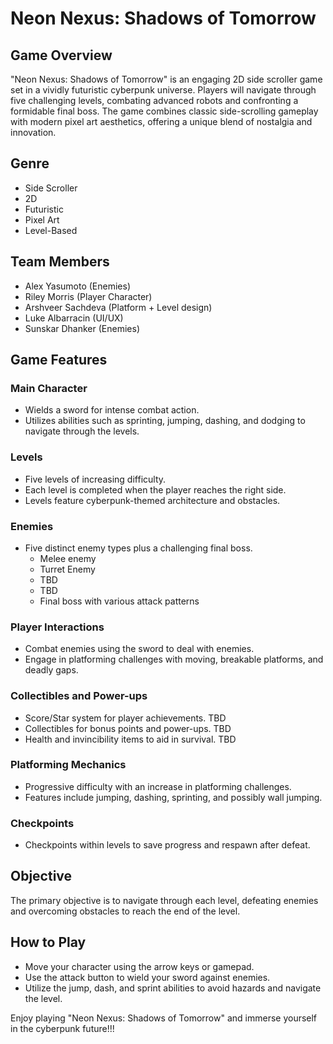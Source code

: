 # Neon Nexus: Shadows of Tomorrow

## Game Overview
"Neon Nexus: Shadows of Tomorrow" is an engaging 2D side scroller game set in a vividly futuristic cyberpunk universe. Players will navigate through five challenging levels, combating advanced robots and confronting a formidable final boss. The game combines classic side-scrolling gameplay with modern pixel art aesthetics, offering a unique blend of nostalgia and innovation.

## Genre
- Side Scroller
- 2D
- Futuristic
- Pixel Art
- Level-Based

## Team Members
- Alex Yasumoto (Enemies)
- Riley Morris (Player Character)
- Arshveer Sachdeva (Platform + Level design)
- Luke Albarracin (UI/UX)
- Sunskar Dhanker (Enemies)

## Game Features

### Main Character
- Wields a sword for intense combat action.
- Utilizes abilities such as sprinting, jumping, dashing, and dodging to navigate through the levels.

### Levels
- Five levels of increasing difficulty.
- Each level is completed when the player reaches the right side.
- Levels feature cyberpunk-themed architecture and obstacles.

### Enemies
- Five distinct enemy types plus a challenging final boss.
  - Melee enemy
  - Turret Enemy
  - TBD
  - TBD
  - Final boss with various attack patterns

### Player Interactions
- Combat enemies using the sword to deal with enemies.
- Engage in platforming challenges with moving, breakable platforms, and deadly gaps.

### Collectibles and Power-ups
- Score/Star system for player achievements. TBD
- Collectibles for bonus points and power-ups. TBD
- Health and invincibility items to aid in survival. TBD

### Platforming Mechanics
- Progressive difficulty with an increase in platforming challenges.
- Features include jumping, dashing, sprinting, and possibly wall jumping.

### Checkpoints
- Checkpoints within levels to save progress and respawn after defeat.

## Objective
The primary objective is to navigate through each level, defeating enemies and overcoming obstacles to reach the end of the level.

## How to Play
- Move your character using the arrow keys or gamepad.
- Use the attack button to wield your sword against enemies.
- Utilize the jump, dash, and sprint abilities to avoid hazards and navigate the level.

Enjoy playing "Neon Nexus: Shadows of Tomorrow" and immerse yourself in the cyberpunk future!!!
